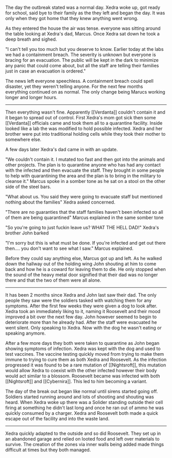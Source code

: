The day the outbreak stated was a normal day. Xedra woke up, got ready for school, said bye to their family as the they left and began the day. It was only when they got home that they knew anything went wrong.

As they entered the house the air was tense. everyone was sitting around the table looking at Xedra's dad, Marcus. Once Xedra sat down he took a deep breath and sighed.

"I can't tell you too much but you deserve to know. Earlier today at the labs we had a containment breach. The severity is unknown but everyone is bracing for an evacuation. The public will be kept in the dark to minimize any panic that could come about, but all the staff are telling their families just in case an evacuation is ordered." 

The news left everyone speechless. A containment breach could spell disaster, yet they weren't telling anyone. For the next few months everything continued on as normal. The only change being Marucs working longer and longer hours.

--------------------------------------------------------

Then everything wasn't fine. Apparently [[Verdanta]] couldn't contain it and it began to spread out of control. First Xedra's mom got sick then some [[Verdanta]] officials came and took them all to a quarantine facility. Inside looked like a lab the was modified to hold possible infected. Xedra and her brother were put into traditional holding cells while they took their mother to somewhere else.

A few days later Xedra's dad came in with an update. 

"We couldn't contain it. I mutated too fast and then got into the animals and other projects. The plan is to quarantine anyone who has had any contact with the infected and then evacuate the staff. They brought in some people to help with quarantining the area and the plan is to bring in the military to cleanse it." Marcus spoke in a somber tone as he sat on a stool on the other side of the steel bars.

"What about us. You said they were going to evacuate staff but mentioned nothing about the families" Xedra asked concerned. 

"There are no guaranties that the staff families haven't been infected so all of them are being quarantined" Marcus explained in the same somber tone

"So you're going to just fuckin leave us? WHAT THE HELL DAD!" Xedra's brother John barked

"I'm sorry but this is what must be done. If you're infected and get out there then.... you don't want to see what I saw." Marcus explained. 

Before they could say anything else, Marcus got up and left. As he walked down the hallway out of the holding wing John shouting at him to come back and how he is a coward for leaving them to die. He only stopped when the sound of the heavy metal door signified that their dad was no longer there and that the two of them were all alone.

--------------------------------------------------------

It has been 2 months since Xedra and John last saw their dad. The only people they saw were the soldiers tasked with watching them for any symptoms. After the first few weeks they were given a dog to look after. Xedra took an immediately liking to it, naming it Roosevelt and their mood improved a bit over the next few day. John however seemed to begin to deteriorate more than he already had. After the staff were evacuated he went silent. Only speaking to Xedra. Now with the dog he wasn't eating or speaking anymore.

After a few more days they both were taken to quarantine as John began showing symptoms of infection. Xedra was kept with the dog and used to test vaccines. The vaccine testing quickly moved from trying to make them immune to trying to cure them as both Xedra and Roosevelt. As the infection progressed it was found to be a rare mutation of [[Nightsroft]], this mutation would allow Xedra to coexist with the other infected however their body would act similar to a blossom. Roosevelt became was infected with both [[Nightsroft]] and [[Cybernira]]. This led to him becoming a variant. 

The day of the break out began like normal until sirens started going off. Soldiers started running around and lots of shooting and shouting was heard. When Xedra woke up there was a Solider standing outside their cell firing at something he didn't last long and once he ran out of ammo he was quickly consumed by a charger. Xedra and Roosevelt both made a quick escape out of the facility and into the waste land.

--------------------------------------------------------
Xedra quickly adapted to the outside and so did Roosevelt. They set up in an abandoned garage and relied on looted food and left over materials to survive. The creation of the zones via inner walls being added made things difficult at times but they both managed.